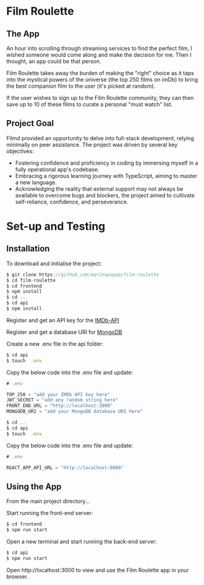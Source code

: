 # Film Roulette

## The App

An hour into scrolling through streaming services to find the perfect film, I wished someone would come along and make the decision for me. Then I thought, an app could be that person.

Film Roulette takes away the burden of making the "right" choice as it taps into the mystical powers of the universe (the top 250 films on imDb) to bring the best companion film to the user (it's picked at random).

If the user wishes to sign up to the Film Roulette community, they can then save up to 10 of these films to curate a personal "must watch" list.

## Project Goal

Filmd provided an opportunity to delve into full-stack development, relying minimally on peer assistance. The project was driven by several key objectives:

- Fostering confidence and proficiency in coding by immersing myself in a fully operational app's codebase.
- Embracing a rigorous learning journey with TypeScript, aiming to master a new language.
- Acknowledging the reality that external support may not always be available to overcome bugs and blockers, the project aimed to cultivate self-reliance, confidence, and perseverance.

# Set-up and Testing

## Installation

To download and initialise the project:

```js
$ git clone https://github.com/marinapapap/film-roulette
$ cd film-roulette
$ cd frontend
$ npm install
$ cd ..
$ cd api
$ npm install
```

Register and get an API key for the [IMDb-API](https://imdb-api.com/)

Register and get a database URI for [MongoDB](https://www.mongodb.com/)

Create a new .env file in the api folder:

```js
$ cd api
$ touch  .env
```

Copy the below code into the .env file and update:

```js
# .env

TOP_250 = "add your IMDb API key here"
JWT_SECRET = "add any random string here"
FRONT_END_URL = "http://localhost:3000"
MONGODB_URI = "add your MongoDB database URI here"
```

```js
$ cd ..
$ cd api
$ touch  .env
```

Copy the below code into the .env file and update:

```js
# .env

REACT_APP_API_URL = "http://localhost:8080"
```

## Using the App

From the main project directory...

Start running the front-end server:

```js
$ cd frontend
$ npm run start
```

Open a new terminal and start running the back-end server:

```js
$ cd api
$ npm run start
```

Open http://localhost:3000 to view and use the Film Roulette app in your browser.
